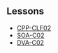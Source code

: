 ## Lessons

- [CPP-CLF02](/Lessons-CPP-CLF02.MD)
- [SOA-C02](/Lessons-SOA-C02.md)
- [DVA-C02](/Lessons-DVA-C02.md)
